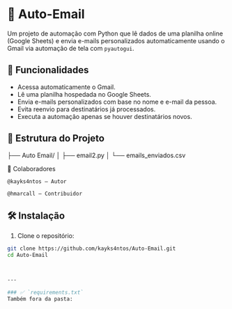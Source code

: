 # 📧 Auto-Email

Um projeto de automação com Python que lê dados de uma planilha online (Google Sheets) e envia e-mails personalizados automaticamente usando o Gmail via automação de tela com `pyautogui`.

## 🚀 Funcionalidades

- Acessa automaticamente o Gmail.
- Lê uma planilha hospedada no Google Sheets.
- Envia e-mails personalizados com base no nome e e-mail da pessoa.
- Evita reenvio para destinatários já processados.
- Executa a automação apenas se houver destinatários novos.

## 📂 Estrutura do Projeto

├── Auto Email/
│ ├── email2.py
│ └── emails_enviados.csv

👥 Colaboradores

    @kayks4ntos – Autor

    @hmarcall – Contribuidor


## 🛠️ Instalação

1. Clone o repositório:

```bash
git clone https://github.com/kayks4ntos/Auto-Email.git
cd Auto-Email



---

### ✅ `requirements.txt`
Também fora da pasta:



